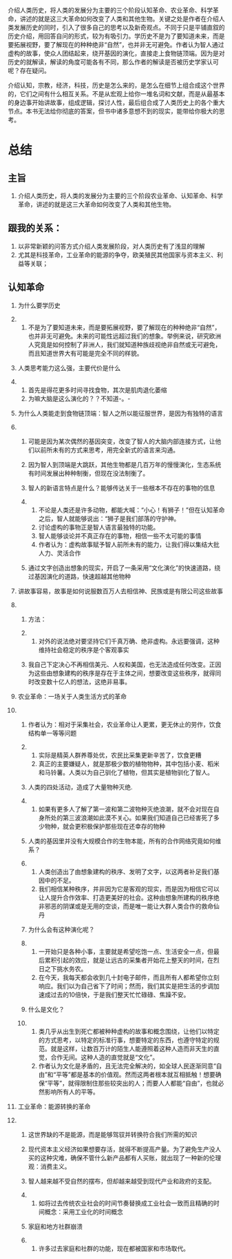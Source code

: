 ​	介绍人类历史，将人类的发展分为主要的三个阶段认知革命、农业革命、科学革命，讲述的就是这三大革命如何改变了人类和其他生物。关键之处是作者在介绍人类发展历史的同时，引入了很多自己的思考以及新奇观点。不同于只是平铺直叙的历史介绍，用回答自问的形式，较为有吸引力。学历史不是为了要知道未来，而是要拓展视野，要了解现在的种种绝非“自然”，也并非无可避免。作者认为智人通过虚构的故事，使众人团结起来，绕开基因的演化，直接走上食物链顶端。因为是对历史的就解读，解读的角度可能各有不同，那么作者的解读是否被历史学家认可呢？存在疑问。

​	介绍认知，宗教，经济，科技，历史是怎么来的，是怎么在细节上组合成这个世界的，它们之间有什么相互关系。不是从宏观上给你一堆名词和文献，而是从最基本的身边事开始讲故事，组成逻辑，探讨人性，最后组合成了人类历史上的各个重大节点。本书无法给你彻底的答案，但书中诸多意想不到的现实，能带给你极大的思考。

# 总结

## 主旨

1. 介绍人类历史，将人类的发展分为主要的三个阶段农业革命、认知革命、科学革命，讲述的就是这三大革命如何改变了人类和其他生物。

## 跟我的关系：

1. 以非常新颖的问答方式介绍人类发展阶段，对人类历史有了浅显的理解
2. 尤其是科技革命，工业革命的能源的争夺，欧美殖民其他国家与资本主义、利益等关联；

## 认知革命

1. 为什么要学历史

2. 1. 不是为了要知道未来，而是要拓展视野，要了解现在的种种绝非“自然”，也并非无可避免。未来的可能性远超过我们的想象。举例来说，研究欧洲人究竟是如何控制了非洲人，我们就知道种族歧视绝非自然或无可避免，而且知道世界大有可能是完全不同的样貌。

3. 人类思考能力这么强，主要代价是什么

4. 1. 首先是得花更多时间寻找食物，其次是肌肉退化萎缩
   2. 为嘛大脑是这么演化的？？不知道-。-

5. 为什么人类能走到食物链顶端：智人之所以能征服世界，是因为有独特的语言

6. 1. 可能是因为某次偶然的基因突变，改变了智人的大脑内部连接方式，让他们以前所未有的方式来思考，用完全新式的语言来沟通。

   2. 因为智人到顶端是大跳跃，其他生物都是几百万年的慢慢演化，生态系统有时间发展出种种制衡，但现在没法制衡了。

   3. 智人的新语言特点是什么？能够传达关于一些根本不存在的事物的信息

   4. 1. 不论是人类还是许多动物，都能大喊：“小心！有狮子！”但在认知革命之后，智人就能够说出：“狮子是我们部落的守护神。
      2. 讨论虚构的事物正是智人语言最独特的功能。
      3. 智人能够谈论并不真正存在的事物，相信一些不太可能的事情
      4. 作者认为：虚构故事赋予智人前所未有的能力，让我们得以集结大批人力、灵活合作

   5. 通过文字创造出想象的现实，开启了一条采用“文化演化”的快速道路，绕过基因演化的道路，快速超越其他物种

7. 讲故事容易，故事是如何说服数百万人去相信神、民族或是有限公司这些故事

8. 1. 方法：

   2. 1. 对外的说法绝对要坚持它们千真万确、绝非虚构。永远要强调，这种维持社会稳定的秩序是个客观事实

   3. 我自己下定决心不再相信美元、人权和美国，也无法造成任何改变。正因为这些由想象建构的秩序是存在于主体之间，想要改变这些秩序，就得同时改变数十亿人的想法，这绝非易事。

9. 农业革命：一场关于人类生活方式的革命

10. 1. 作者认为：相对于采集社会，农业革命让人更累，更无休止的劳作，饮食结构单一等等问题

    2. 1. 实际是精英人群养尊处优，农民比采集更新辛苦了，饮食更糟
       2. 真正的主要嫌疑人，就是那极少数的植物物种，其中包括小麦、稻米和马铃薯。人类以为自己驯化了植物，但其实是植物驯化了智人。

    3. 人类的四处活动，造成了大量物种灭绝.

    4. 1. 如果有更多人了解了第一波和第二波物种灭绝浪潮，就不会对现在自身所处的第三波浪潮如此漠不关心。如果我们知道自己已经害死了多少物种，就会更积极保护那些现在还幸存的物种

    5. 人类的基因里并没有大规模合作的生物本能，所有的合作网络究竟如何维系？

    6. 1. 人类创造出了由想象建构的秩序、发明了文字，以这两者补足我们基因中的不足。 
       2. 我们相信某种秩序，并非因为它是客观的现实，而是因为相信它可以让人提升合作效率、打造更美好的社会。这种由想象所建构的秩序绝非邪恶的阴谋或是无用的空谈，而是唯一能让大群人类合作的救命仙丹

    7. 为什么会有这种演化呢？

    8. 1. 一开始只是各种小事，主要就是希望吃饱一点、生活安全一点，但最后累积引起的效应，就是让远古的采集者开始花上整天的时间，在烈日之下挑水务农。
       2. 在今天，我每天都会收到几十封电子邮件，而且所有人都希望你立刻响应。我们以为自己省下了时间；然而，我们其实是把生活的步调加速成过去的10倍快，于是我们整天忙忙碌碌、焦躁不安。

    9. 什么是文化？

    10. 1. 类几乎从出生到死亡都被种种虚构的故事和概念围绕，让他们以特定的方式思考，以特定的标准行事，想要特定的东西，也遵守特定的规范。就是这样，让数百万计的陌生人能遵照着这种人造而非天生的直觉，合作无间。这种人造的直觉就是“文化”。
        2. 作者认为文化是矛盾的，且无法完全解决的，如全球人民逐渐同意“自由”和“平等”都是基本的价值观。然而这两者根本就互相抵触！想要确保“平等”，就得限制住那些较突出的人；而要人人都能“自由”，也就必然影响所有人的平等。

11. 工业革命：能源转换的革命

12. 1. 这世界缺的不是能源，而是能够驾驭并转换符合我们所需的知识

    2. 现代资本主义经济如果想要存活，就得不断提高产量。为了避免生产没人买的这种灾难，确保不管什么新产品都有人买账，就出现了一种新的伦理观：消费主义。

    3. 智人越来越不受自然的摆布，但却越来越受到现代产业和政府的支配。

    4. 1. 如将过去传统农业社会的时间节奏替换成工业社会一致而且精确的时间概念：采用工业化的时间概念

    5. 家庭和地方社群崩溃

    6. 1. 许多过去家庭和社群的功能，现在都被国家和市场取代。
